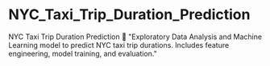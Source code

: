 # NYC_Taxi_Trip_Duration_Prediction
NYC Taxi Trip Duration Prediction 🚖 "Exploratory Data Analysis and Machine Learning model to predict NYC taxi trip durations. Includes feature engineering, model training, and evaluation."
